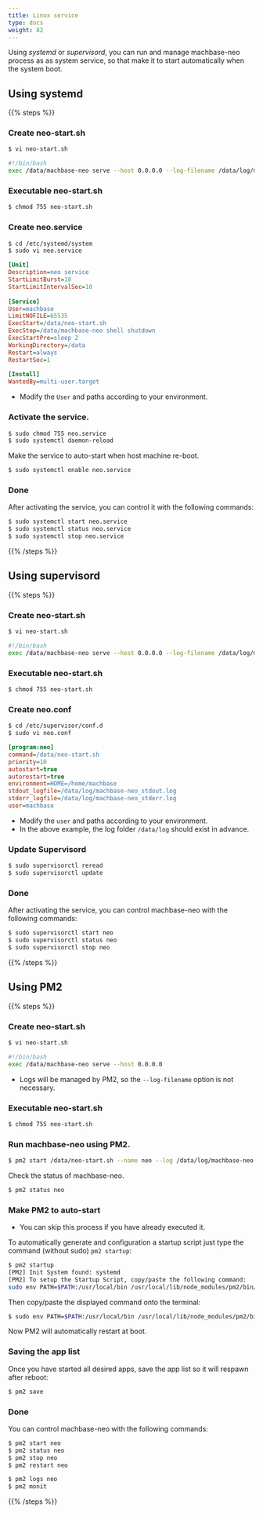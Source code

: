```yaml
---
title: Linux service
type: docs
weight: 82
---
```


Using *systemd* or *supervisord*, you can run and manage machbase-neo process as as system service, so that make it to start automatically when the system boot.

## Using systemd

{{% steps %}}

### Create neo-start.sh

```sh
$ vi neo-start.sh
```

```sh
#!/bin/bash 
exec /data/machbase-neo serve --host 0.0.0.0 --log-filename /data/log/machbase-neo.log
```

### Executable neo-start.sh

```sh
$ chmod 755 neo-start.sh
```

### Create neo.service

```sh
$ cd /etc/systemd/system
$ sudo vi neo.service
```

```ini
[Unit]   
Description=neo service   
StartLimitBurst=10   
StartLimitIntervalSec=10   
  
[Service]   
User=machbase   
LimitNOFILE=65535   
ExecStart=/data/neo-start.sh   
ExecStop=/data/machbase-neo shell shutdown   
ExecStartPre=sleep 2   
WorkingDirectory=/data   
Restart=always   
RestartSec=1   
  
[Install]   
WantedBy=multi-user.target   
```

* Modify the `User` and paths according to your environment.

### Activate the service.

```sh
$ sudo chmod 755 neo.service
$ sudo systemctl daemon-reload
```

Make the service to auto-start when host machine re-boot.

```sh
$ sudo systemctl enable neo.service
```

### Done

After activating the service, you can control it with the following commands:

```sh
$ sudo systemctl start neo.service
$ sudo systemctl status neo.service
$ sudo systemctl stop neo.service
```
{{% /steps %}}

## Using supervisord

{{% steps %}}

### Create neo-start.sh

```sh
$ vi neo-start.sh
```

```sh
#!/bin/bash 
exec /data/machbase-neo serve --host 0.0.0.0 --log-filename /data/log/machbase-neo.log
```

### Executable neo-start.sh

```sh
$ chmod 755 neo-start.sh
```

### Create neo.conf

```sh
$ cd /etc/supervisor/conf.d
$ sudo vi neo.conf
```

```ini
[program:neo]
command=/data/neo-start.sh
priority=10   
autostart=true   
autorestart=true   
environment=HOME=/home/machbase   
stdout_logfile=/data/log/machbase-neo_stdout.log   
stderr_logfile=/data/log/machbase-neo_stderr.log   
user=machbase   
```

* Modify the `user` and paths according to your environment.
* In the above example, the log folder `/data/log` should exist in advance.

### Update Supervisord

```sh
$ sudo supervisorctl reread
$ sudo supervisorctl update
```

### Done

After activating the service, you can control machbase-neo with the following commands:
```sh
$ sudo supervisorctl start neo
$ sudo supervisorctl status neo
$ sudo supervisorctl stop neo
```

{{% /steps %}}

## Using PM2

{{% steps %}}

### Create neo-start.sh

```sh
$ vi neo-start.sh
```

```sh
#!/bin/bash
exec /data/machbase-neo serve --host 0.0.0.0
```
* Logs will be managed by PM2, so the `--log-filename` option is not necessary.

### Executable neo-start.sh

```sh
$ chmod 755 neo-start.sh
```

### Run machbase-neo using PM2.

```sh
$ pm2 start /data/neo-start.sh --name neo --log /data/log/machbase-neo.log
```

Check the status of machbase-neo.
```sh
$ pm2 status neo
```

### Make PM2 to auto-start

* You can skip this process if you have already executed it.

To automatically generate and configuration a startup script just type the command (without sudo) `pm2 startup`:
```sh
$ pm2 startup
[PM2] Init System found: systemd
[PM2] To setup the Startup Script, copy/paste the following command:
sudo env PATH=$PATH:/usr/local/bin /usr/local/lib/node_modules/pm2/bin/pm2 startup systemd -u machbase --hp /home/machbase
```

Then copy/paste the displayed command onto the terminal:
```sh
$ sudo env PATH=$PATH:/usr/local/bin /usr/local/lib/node_modules/pm2/bin/pm2 startup systemd -u machbase --hp /home/machbase
```
Now PM2 will automatically restart at boot.

### Saving the app list

Once you have started all desired apps, save the app list so it will respawn after reboot:
```sh
$ pm2 save
```

### Done

You can control machbase-neo with the following commands:

```sh
$ pm2 start neo
$ pm2 status neo
$ pm2 stop neo
$ pm2 restart neo

$ pm2 logs neo
$ pm2 monit
```

{{% /steps %}}
